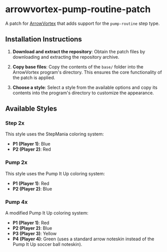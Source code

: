 # arrowvortex-pump-routine-patch
A patch for [ArrowVortex](https://arrowvortex.ddrnl.com/) that adds support for the `pump-routine` step type.

## Installation Instructions

1. **Download and extract the repository**:
   Obtain the patch files by downloading and extracting the repository archive.

2. **Copy base files**:
   Copy the contents of the `base/` folder into the ArrowVortex program's directory. This ensures the core functionality of the patch is applied.

3. **Choose a style**:
   Select a style from the available options and copy its contents into the program's directory to customize the appearance.

## Available Styles

### Step 2x
This style uses the StepMania coloring system:
- **P1 (Player 1)**: Blue
- **P2 (Player 2)**: Red

### Pump 2x
This style uses the Pump It Up coloring system:
- **P1 (Player 1)**: Red
- **P2 (Player 2)**: Blue

### Pump 4x
A modified Pump It Up coloring system:
- **P1 (Player 1)**: Red
- **P2 (Player 2)**: Blue
- **P3 (Player 3)**: Yellow
- **P4 (Player 4)**: Green (uses a standard arrow noteskin instead of the Pump It Up soccer ball noteskin).